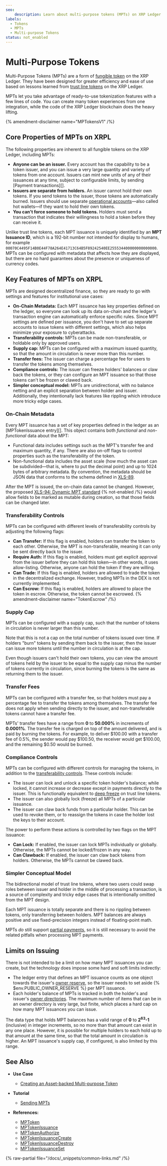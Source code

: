 ```yaml
---
seo:
    description: Learn about multi-purpose tokens (MPTs) on XRP Ledger. MPTs are a flexible way to issue fungible tokens with built-in metadata, compliance, and transfer controls. 
labels:
  - Tokens
  - MPTs
  - Multi-purpose Tokens
status: not_enabled
---
```

# Multi-Purpose Tokens

Multi-Purpose Tokens (MPTs) are a form of [fungible token](./index.md) on the XRP Ledger. They have been designed for greater efficiency and ease of use based on lessons learned from [trust line tokens](./trust-line-tokens.md) on the XRP Ledger.

MPTs let you take advantage of ready-to-use tokenization features with a few lines of code. You can create many token experiences from one integration, while the code of the XRP Ledger blockchain does the heavy lifting.

{% amendment-disclaimer name="MPTokensV1" /%}

## Core Properties of MPTs on XRPL

The following properties are inherent to all fungible tokens on the XRP Ledger, including MPTs:

- **Anyone can be an issuer.** Every account has the capability to be a token issuer, and you can issue a very large quantity and variety of tokens from one account. Issuers can mint new units of any of their issuances at any time, subject to configurable limits, by sending [Payment transactions][].
- **Issuers are separate from holders.** An issuer cannot hold their own tokens. If you send tokens to the issuer, those tokens are automatically burned. Issuers should use separate [operational accounts](../../accounts/account-types.md)—also called hot wallets—if they want to hold their own tokens.
- **You can't force someone to hold tokens.** Holders must send a transaction that indicates their willingness to hold a token before they can receive it.

Unlike trust line tokens, each MPT issuance is uniquely identified by an **MPT Issuance ID**, which is a 192-bit number not intended for display to humans, for example `00070C4495F14B0E44F78A264E41713C64B5F89242540EE255534400000000000000`. MPTs can be configured with metadata that affects how they are displayed, but there are no hard guarantees about the presence or uniqueness of currency codes.

## Key Features of MPTs on XRPL

MPTs are designed decentralized finance, so they are ready to go with settings and features for institutional use cases:

- **On-Chain Metadata:** Each MPT issuance has key properties defined on the ledger, so everyone can look up its data on-chain and the ledger's transaction engine can automatically enforce specific rules. Since MPT settings are defined per issuance, you don't have to set up separate accounts to issue tokens with different settings, which also helps minimize your exposure to cyberattacks.
- **Transferability controls:** MPTs can be made non-transferable, or holdable only by approved users.
- **Supply cap:** MPTs can be configured with a maximum issued quantity, so that the amount in circulation is never more than this number.
- **Transfer fees:** The issuer can charge a percentage fee for users to transfer the tokens among themselves.
- **Compliance controls:** The issuer can freeze holders' balances or claw back the tokens, or they can configure an MPT issuance so that those tokens can't be frozen or clawed back.
- **Simpler conceptual model:** MPTs are unidirectional, with no balance netting and an explicit separation between holder and issuer. Additionally, they intentionally lack features like rippling which introduce more tricky edge cases.

### On-Chain Metadata

Every MPT issuance has a set of key properties defined in the ledger as an [MPTokenIssuance entry][]. This object contains both _functional_ and _non-functional_ data about the MPT:

- Functional data includes settings such as the MPT's transfer fee and maximum quantity, if any. There are also on-off flags to control properties such as the transferability of the token.
- Non-functional data includes the asset scale (how much the asset can be subdivided—that is, where to put the decimal point) and up to 1024 bytes of arbitrary metadata. By convention, the metadata should be JSON data that conforms to the schema defined in [XLS-89](https://github.com/XRPLF/XRPL-Standards/tree/master/XLS-0089-multi-purpose-token-metadata-schema).

After the MPT is issued, the on-chain data cannot be changed. However, the proposed [XLS-94: Dynamic MPT standard](https://github.com/XRPLF/XRPL-Standards/tree/master/XLS-0094-dynamic-MPT) {% not-enabled /%} would allow fields to be marked as mutable during creation, so that those fields can be changed later.

### Transferability Controls

MPTs can be configured with different levels of transferability controls by adjusting the following flags:

- **Can Transfer:** If this flag is enabled, holders can transfer the token to each other. Otherwise, the MPT is non-transferable, meaning it can only be sent directly back to the issuer.
- **Require Auth:** If this flag is enabled, holders must get explicit approval from the issuer before they can hold this token—in other words, it uses allow-listing. Otherwise, anyone can hold the token if they are willing.
- **Can Trade:** If this flag is enabled, holders are allowed to trade the token in the decentralized exchange. However, trading MPTs in the DEX is not currently implemented.
- **Can Escrow:** If this flag is enabled, holders are allowed to place the token in escrow. Otherwise, the token cannot be escrowed. {% amendment-disclaimer name="TokenEscrow" /%}

### Supply Cap

MPTs can be configured with a supply cap, such that the number of tokens in circulation is never larger than this number.

Note that this is not a cap on the total number of tokens issued over time. If holders "burn" tokens by sending them back to the issuer, then the issuer can issue more tokens until the number in circulation is at the cap.

Even though issuers can't hold their own tokens, you can view the amount of tokens held by the issuer to be equal to the supply cap minus the number of tokens currently in circulation, since burning the tokens is the same as returning them to the issuer.

### Transfer Fees

MPTs can be configured with a transfer fee, so that holders must pay a percentage fee to transfer the tokens among themselves. The transfer fee does not apply when sending directly to the issuer, and non-transferable tokens cannot have a transfer fee.

MPTs' transfer fees have a range from **0** to **50.000%** in increments of **0.0001%**. The transfer fee is charged on top of the amount delivered, and is paid by burning the tokens. For example, to deliver $100.00 with a transfer fee of 0.5%, the sender would pay $100.50, the receiver would get $100.00, and the remaining $0.50 would be burned.

### Compliance Controls

MPTs can be configured with different controls for managing the tokens, in addition to the [transferability controls](#transferability-controls). These controls include:

- The issuer can lock and unlock a specific token holder's balance; while locked, it cannot increase or decrease except in payments directly to the issuer. This is functionally equivalent to [deep freeze](./deep-freeze.md) on trust line tokens.
- The issuer can also globally lock (freeze) all MPTs of a particular issuance.
- The issuer can claw back funds from a particular holder. This can be used to revoke them, or to reassign the tokens in case the holder lost the keys to their account.

The power to perform these actions is controlled by two flags on the MPT issuance:

- **Can Lock:** If enabled, the issuer can lock MPTs individually or globally. Otherwise, the MPTs cannot be locked/frozen in any way.
- **Can Clawback:** If enabled, the issuer can claw back tokens from holders. Otherwise, the MPTs cannot be clawed back.

### Simpler Conceptual Model

The bidirectional model of trust line tokens, where two users could swap roles between issuer and holder in the middle of processing a transaction, is a source of complexity and tricky edge cases that is intentionally omitted from the MPT design.

Each MPT issuance is totally separate and there is no rippling between tokens, only transferring between holders. MPT balances are always positive and use fixed-precision integers instead of floating-point math.

MPTs _do_ still support [partial payments](../../payment-types/partial-payments.md), so it is still necessary to avoid the related pitfalls when processing MPT payments.


## Limits on Issuing

There is not intended to be a limit on how many MPT issuances you can create, but the technology does impose some hard and soft limits indirectly:

- The ledger entry that defines an MPT issuance counts as one object towards the issuer's [owner reserve](../../accounts/reserves.md#owner-reserves), so the issuer needs to set aside {% $env.PUBLIC_OWNER_RESERVE %} per MPT issuance.
- Each holder's balance of MPTs is tracked in both the holder's and issuer's [owner directories](/docs/references/protocol/ledger-data/ledger-entry-types/directorynode). The maximum number of items that can be in an owner directory is very large, but finite, which places a hard cap on how many MPT issuances you can issue.

The data type that holds MPT balances has a valid range of **0** to **2<sup>63</sup>-1** (inclusive) in integer increments, so no more than that amount can exist in any one place. However, it is possible for multiple holders to each hold up to that amount at the same time, so that the total amount in circulation is higher. An MPT issuance's supply cap, if configured, is also limited by this range.


## See Also
 
- **Use Case**

    - [Creating an Asset-backed Multi-purpose Token](../../../use-cases/tokenization/creating-an-asset-backed-multi-purpose-token.md)

- **Tutorial**

    - [Sending MPTs](../../../tutorials/javascript/send-payments/sending-mpts.md)

- **References:**
    - [MPToken](../../../references/protocol/ledger-data/ledger-entry-types/mptoken.md)
    - [MPTokenIssuance](../../../references/protocol/ledger-data/ledger-entry-types/mptokenissuance.md)
    - [MPTokenAuthorize](../../../references/protocol/transactions/types/mptokenauthorize.md)
    - [MPTokenIssuanceCreate](../../../references/protocol/transactions/types/mptokenissuancecreate.md)
    - [MPTokenIssuanceDestroy](../../../references/protocol/transactions/types/mptokenissuancedestroy.md)
    - [MPTokenIssuanceSet](../../../references/protocol/transactions/types/mptokenissuanceset.md)

{% raw-partial file="/docs/_snippets/common-links.md" /%}
